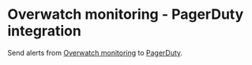 Overwatch monitoring - PagerDuty integration
============================================

Send alerts from [Overwatch monitoring](https://github.com/leadhub-code/overwatch-monitoring) to [PagerDuty](https://www.pagerduty.com/).

